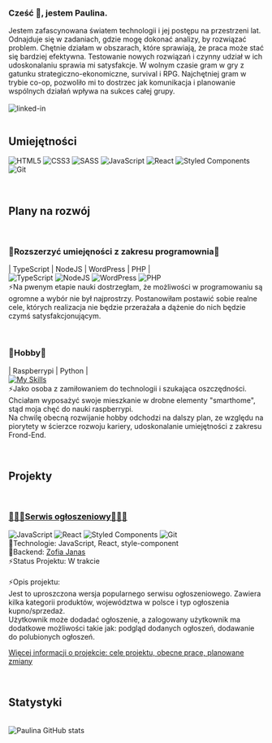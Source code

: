 ### Cześć 👋, jestem Paulina. 
Jestem zafascynowana światem technologii i jej postępu na przestrzeni lat.
Odnajduje się w zadaniach, gdzie mogę dokonać analizy, by rozwiązać problem. Chętnie działam w obszarach, które sprawiają, że praca może stać się bardziej efektywna. Testowanie nowych rozwiązań i czynny udział w ich udoskonalaniu sprawia mi satysfakcje.
W wolnym czasie gram w gry z gatunku strategiczno-ekonomiczne, survival i RPG. Najchętniej gram w trybie co-op, pozwoliło mi to dostrzec jak komunikacja i planowanie wspólnych działań wpływa na sukces całej grupy.
<br>
<br>[<img align="left" alt="linked-in" src="https://img.shields.io/badge/linkedin-%230077B5.svg?&style=for-the-badge&logo=linkedin&logoColor=white" />](https://www.linkedin.com/in/paulina-golenia26/)

</br><h2>Umiejętności</h2>
<span>![HTML5](https://img.shields.io/badge/html5-%23E34F26.svg?style=for-the-badge&logo=html5&logoColor=white)</span>
<span>![CSS3](https://img.shields.io/badge/css3-%231572B6.svg?style=for-the-badge&logo=css3&logoColor=white)</span>
<span>![SASS](https://img.shields.io/badge/SASS-hotpink.svg?style=for-the-badge&logo=SASS&logoColor=white)</span>
<span>![JavaScript](https://img.shields.io/badge/javascript-%23323330.svg?style=for-the-badge&logo=javascript&logoColor=%23F7DF1E)</span>
<span>![React](https://img.shields.io/badge/react-%2320232a.svg?style=for-the-badge&logo=react&logoColor=%2361DAFB)</span>
<span>![Styled Components](https://img.shields.io/badge/styled--components-DB7093?style=for-the-badge&logo=styled-components&logoColor=white)</span>
<span>![Git](https://img.shields.io/badge/git-%23F05033.svg?style=for-the-badge&logo=git&logoColor=white)</span>




</br><h2>Plany na rozwój</h2>
<br><h3>🌱Rozszerzyć umiejęności z zakresu programownia🌱</h3>
| TypeScript | NodeJS | WordPress | PHP | 
<br>
<span>![TypeScript](https://img.shields.io/badge/typescript-%23007ACC.svg?style=for-the-badge&logo=typescript&logoColor=white)</span>
<span>![NodeJS](https://img.shields.io/badge/node.js-6DA55F?style=for-the-badge&logo=node.js&logoColor=white)</span>
<span>![WordPress](https://img.shields.io/badge/WordPress-%23117AC9.svg?style=for-the-badge&logo=WordPress&logoColor=white)</span>
<span>![PHP](https://img.shields.io/badge/php-%23777BB4.svg?style=for-the-badge&logo=php&logoColor=white)</span>
<br>⚡Na pwenym etapie nauki dostrzegłam, że możliwości w programowaniu są ogromne a wybór nie był najprostrzy. Postanowiłam postawić sobie realne cele, których realizacja nie będzie przerażała a dążenie do nich będzie czymś satysfakcjonującym. 
<br> 

<br><h3>🌱Hobby🌱</h3>
| Raspberrypi | Python |
<br>
[![My Skills](https://skillicons.dev/icons?i=raspberrypi,py)](https://skillicons.dev)
<br>⚡Jako osoba z zamiłowaniem do technologii i szukająca oszczędności. Chciałam wyposażyć swoje mieszkanie w drobne elementy "smarthome", stąd moja chęć do nauki raspberrypi. 
<br> Na chwilę obecną rozwijanie hobby odchodzi na dalszy plan, ze względu na piorytety w ścierzce rozwoju kariery, udoskonalanie umiejętności z zakresu Frond-End. 

</br><h2>Projekty</h2>

<br><h3>[🔭🔭🔭Serwis ogłoszeniowy🔭🔭🔭](https://github.com/Paullina26/Serwis_ogloszeniowy)</h3>
<span>![JavaScript](https://img.shields.io/badge/javascript-%23323330.svg?style=for-the-badge&logo=javascript&logoColor=%23F7DF1E)</span>
<span>![React](https://img.shields.io/badge/react-%2320232a.svg?style=for-the-badge&logo=react&logoColor=%2361DAFB)</span>
<span>![Styled Components](https://img.shields.io/badge/styled--components-DB7093?style=for-the-badge&logo=styled-components&logoColor=white)</span>
<span>![Git](https://img.shields.io/badge/git-%23F05033.svg?style=for-the-badge&logo=git&logoColor=white)</span>
<br>🌱Technologie: JavaScript, React, style-component 
<br>👯Backend: [Zofia Janas](https://github.com/zoska91)
<br>⚡Status Projektu: W trakcie 
<br>
<br>⚡Opis projektu: 
<br> Jest to uproszczona wersja popularnego serwisu ogłoszeniowego. Zawiera kilka kategorii produktów, województwa w polsce i typ ogłoszenia kupno/sprzedaż. 
<br> Użytkownik może dodadać ogłoszenie, a zalogowany użytkownik ma dodatkowe możliwości takie jak: podgląd dodanych ogłoszeń, dodawanie do polubionych ogłoszeń.
<br><p>[Więcej informacji o projekcie: cele projektu, obecne prace, planowane zmiany ](https://github.com/Paullina26/Serwis_ogloszeniowy)</p>


</br><h2>Statystyki</h2>
<br>
![Paulina GitHub stats](https://github-readme-stats.vercel.app/api?username=Paullina26&show_icons=true&theme=transparent)






<!--
[![My Skills](https://skillicons.dev/icons?i=ts,nodejs,wordpress,php)](https://skillicons.dev)
| HTML | CSS | SASS | JavaScript | React | Style-Component | Git |
<br>
[![My Skills](https://skillicons.dev/icons?i=html,css,sass,js,react,styledcomponents,git)](https://skillicons.dev)
<br>[![Top Langs](https://github-readme-stats.vercel.app/api/top-langs/?username=Paullina26&layout=compact)](https://github.com/anuraghazra/github-readme-stats)

[![Harlok's wakatime stats](https://github-readme-stats.vercel.app/api/wakatime?username=Paullina26)](https://github.com/anuraghazra/github-readme-stats)
</br><h2>Projekty</h2>
<br><h3>Serwis ogłoszeniowy</h3>
<br>Status Projektu: W trakcie 
<br>Technologie: JavaScript, React, style-component [![My Skills](https://skillicons.dev/icons?i=html,js,react,styledcomponents,git)](https://skillicons.dev)
<br>Cele projektu: 
-Obsługa użytkowników. 
-Dodawanie, filtrowanie ogłoszeń. 
-Komunikacja z bazą danych.
<br>Opis projektu: 
Jest to uproszczona wersja popularnego serwisu ogłoszeniowego. 
<br><h3>Karty Star Wars</h3>

<br>  *Obsługa użytkowników. 
<br>  Użytkownik zalogowany, może przeglądać dodane przez siebie ogłoszenia i dodawać do polubionych. 
<br>  *Dodawanie, filtrowanie i wyświetlanie ogłoszeń.
<br>  Ogłoszenia są pobierane z bazy danych i wyświetlane na stronie głównej. 
<br>  *Komunikacja z bazą danych.
<br>  Aktualizacja ogłoszeń w bazie danych, pobieranie ogłoszeń z bazy danych i ich filtrowanie. 
<br>  Operacje na tablicach 
<br>🌱Projekt pozwolił mi na przeciwiczenie umiejętności:
<br>  Operacji na tablicach map, filter, scalanie tablic, tworzenie nowych tablic by nie zmieniać bazowej tablicy. 
<br>  Zarządzanie stanem komponentu 
<br>  Zapytania do bazy danych, ich prawidłowa 
EN
I am fascinated by the world of technology and its progress over the years. I excel in tasks where I can analyze and solve problems. I enjoy working in areas that make work more efficient. Testing new solutions and actively participating in their improvement gives me satisfaction. In my free time, I play strategic-economic, survival, and RPG games. I prefer playing in co-op mode, as it has allowed me to see how communication and planning of joint actions impact the success of the whole group.


Here are some ideas to get you started:

- 🔭 I’m currently working on ...
- 🌱 I’m currently learning ...
- 👯 I’m looking to collaborate on ...
- 🤔 I’m looking for help with ...
- 💬 Ask me about ...
- 📫 How to reach me: ...
- 😄 Pronouns: ...
- ⚡ Fun fact: ...
-->
